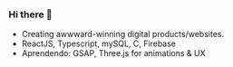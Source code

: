 ### Hi there 👋
- Creating awwward-winning digital products/websites. 
- ReactJS, Typescript, mySQL, C, Firebase
- Aprendendo: GSAP, Three.js for animations & UX

